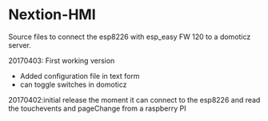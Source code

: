 # Nextion-HMI

Source files to connect the esp8226 with esp_easy FW 120 to a domoticz server.



20170403: First working version
- Added configuration file in text form
- can toggle switches in domoticz

20170402:initial release
the moment it can connect to the esp8226 and  read the touchevents and pageChange from a raspberry PI
